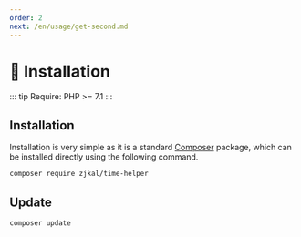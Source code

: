 ```yaml
---
order: 2
next: /en/usage/get-second.md
---
```


# 🚀 Installation

::: tip
Require: PHP >= 7.1
:::

## Installation

Installation is very simple as it is a standard [Composer](https://getcomposer.org/) package, which can be installed directly using the following command.

```bash
composer require zjkal/time-helper
```

## Update
```bash
composer update
```